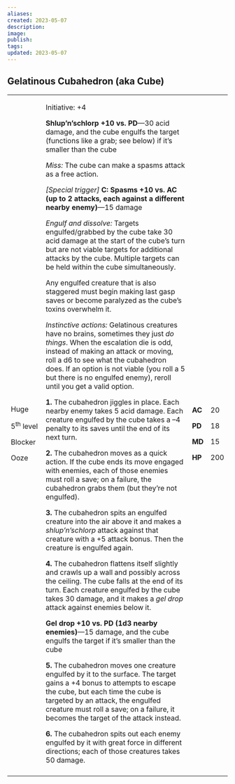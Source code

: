 ```yaml
---
aliases: 
created: 2023-05-07
description: 
image: 
publish: 
tags: 
updated: 2023-05-07
---
```


## Gelatinous Cubahedron (aka Cube)

<table>
<colgroup>
<col style="width: 16%" />
<col style="width: 71%" />
<col style="width: 5%" />
<col style="width: 6%" />
</colgroup>
<tbody>
<tr class="odd">
<td><p>Huge</p>
<p>5<sup>th</sup> level</p>
<p>Blocker</p>
<p>Ooze</p></td>
<td><p>Initiative: +4</p>
<p><strong>Shlup’n’schlorp +10 vs. PD</strong>—30 acid damage, and the
cube engulfs the target (functions like a grab; see below) if it’s
smaller than the cube</p>
<p><em>Miss:</em> The cube can make a spasms attack as a free
action.</p>
<p><em>[Special trigger]</em> <strong>C: Spasms +10 vs. AC (up to 2
attacks, each against a different nearby enemy)</strong>—15 damage</p>
<p><em>Engulf and dissolve:</em> Targets engulfed/grabbed by the cube
take 30 acid damage at the start of the cube’s turn but are not viable
targets for additional attacks by the cube. Multiple targets can be held
within the cube simultaneously.</p>
<p>Any engulfed creature that is also staggered must begin making last
gasp saves or become paralyzed as the cube’s toxins overwhelm it.</p>
<p><em>Instinctive actions:</em> Gelatinous creatures have no brains,
sometimes they just <em>do things</em>. When the escalation die is odd,
instead of making an attack or moving, roll a d6 to see what the
cubahedron does. If an option is not viable (you roll a 5 but there is
no engulfed enemy), reroll until you get a valid option.</p>
<p><strong>1.</strong> The cubahedron jiggles in place. Each nearby
enemy takes 5 acid damage. Each creature engulfed by the cube takes a –4
penalty to its saves until the end of its next turn.</p>
<p><strong>2.</strong> The cubahedron moves as a quick action. If the
cube ends its move engaged with enemies, each of those enemies must roll
a save; on a failure, the cubahedron grabs them (but they’re not
engulfed).</p>
<p><strong>3.</strong> The cubahedron spits an engulfed creature into
the air above it and makes a <em>shlup’n’schlorp</em> attack against
that creature with a +5 attack bonus. Then the creature is engulfed
again.</p>
<p><strong>4.</strong> The cubahedron flattens itself slightly and
crawls up a wall and possibly across the ceiling. The cube falls at the
end of its turn. Each creature engulfed by the cube takes 30 damage, and
it makes a <em>gel drop</em> attack against enemies below it.</p>
<p><strong>Gel drop +10 vs. PD (1d3 nearby enemies)</strong>—15 damage,
and the cube engulfs the target if it’s smaller than the cube</p>
<p><strong>5.</strong> The cubahedron moves one creature engulfed by it
to the surface. The target gains a +4 bonus to attempts to escape the
cube, but each time the cube is targeted by an attack, the engulfed
creature must roll a save; on a failure, it becomes the target of the
attack instead.</p>
<p><strong>6.</strong> The cubahedron spits out each enemy engulfed by
it with great force in different directions; each of those creatures
takes 50 damage.</p></td>
<td><p><strong>AC</strong></p>
<p><strong>PD</strong></p>
<p><strong>MD</strong></p>
<p><strong>HP</strong></p></td>
<td><p>20</p>
<p>18</p>
<p>15</p>
<p>200</p></td>
</tr>
<tr class="even">
<td></td>
<td></td>
<td></td>
<td></td>
</tr>
</tbody>
</table>

